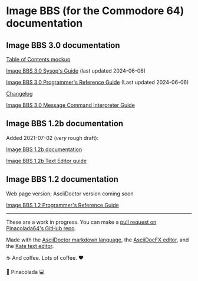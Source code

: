 # Image BBS (for the Commodore 64) documentation

## Image BBS 3.0 documentation

[Table of Contents mockup](https://pinacolada64.github.io/ImageBBS3-docs.github.io/toc-mockup.html)

[Image BBS 3.0 Sysop's Guide](https://pinacolada64.github.io/ImageBBS3-docs.github.io/Image-BBS-3-Sysop-Guide.html) (last updated 2024-06-06)

[Image BBS 3.0 Programmer's Reference Guide](https://pinacolada64.github.io/ImageBBS3-docs.github.io/Image-BBS-3-PRG.html) (Last updated 2024-06-06)

[Changelog](https://pinacolada64.github.io/ImageBBS3-docs.github.io/CHANGELOG.md)

[Image BBS 3.0 Message Command Interpreter Guide](https://pinacolada64.github.io/ImageBBS3-docs.github.io/mci.html)

## Image BBS 1.2b documentation

Added 2021-07-02 (_very_ rough draft):

[Image BBS 1.2b documentation](https://pinacolada64.github.io/ImageBBS3-docs.github.io/12b-updated.html)

[Image BBS 1.2b Text Editor guide](https://pinacolada64.github.io/ImageBBS3-docs.github.io/12b-text-editor.html)

## Image BBS 1.2 documentation

Web page version; AsciiDoctor version coming soon

[Image BBS 1.2 Programmer's Reference Guide](https://pinacolada64.github.io/ImageBBS3-docs.github.io/imageprg-index.html)

---

These are a work in progress. You can make a [pull request on Pinacolada64's GitHub repo](https://github.com/Pinacolada64/ImageBBS3/tree/docs).

Made with the [AsciiDoctor markdown language](https://asciidoctor.org/), the [AsciiDocFX editor](https://asciidocfx.com/), and the [Kate text editor](https://kate-editor.org/).

☕ And coffee. Lots of coffee. ❤️

🍹 Pinacolada 💻
